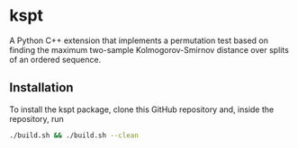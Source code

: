 # kspt
A Python C++ extension that implements a permutation test based on finding the maximum two-sample Kolmogorov-Smirnov distance over splits of an ordered sequence. 

## Installation

To install the kspt package, clone this GitHub repository and, inside the repository, run

```bash
./build.sh && ./build.sh --clean
```
